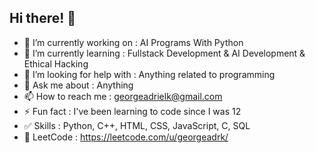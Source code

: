 ## Hi there! 👋

- 🔭 I’m currently working on : AI Programs With Python
- 🌱 I’m currently learning : Fullstack Development & AI Development & Ethical Hacking
- 🤔 I’m looking for help with : Anything related to programming
- 💬 Ask me about : Anything
- 📫 How to reach me : georgeadrielk@gmail.com
- ⚡ Fun fact : I've been learning to code since I was 12
- ✅ Skills : Python, C++, HTML, CSS, JavaScript, C, SQL
- 💪 LeetCode : https://leetcode.com/u/georgeadrk/

<!--
**georgeadrk/georgeadrk** is a ✨ _special_ ✨ repository because its `README.md` (this file) appears on your GitHub profile.

Here are some ideas to get you started:

- 🔭 I’m currently working on ...
- 🌱 I’m currently learning ...
- 👯 I’m looking to collaborate on ...
- 🤔 I’m looking for help with ...
- 💬 Ask me about ...
- 📫 How to reach me: ...
- 😄 Pronouns: ...
- ⚡ Fun fact: ...
-->
